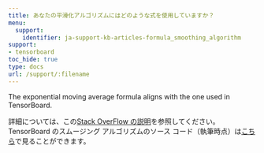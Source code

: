 ```yaml
---
title: あなたの平滑化アルゴリズムにはどのような式を使用していますか？
menu:
  support:
    identifier: ja-support-kb-articles-formula_smoothing_algorithm
support:
- tensorboard
toc_hide: true
type: docs
url: /support/:filename
---
```


The exponential moving average formula aligns with the one used in TensorBoard. 

詳細については、この[Stack OverFlow の説明](https://stackoverflow.com/questions/42281844/what-is-the-mathematics-behind-the-smoothing-parameter-in-tensorboards-scalar/75421930#75421930)を参照してください。TensorBoard のスムージング アルゴリズムのソース コード（執筆時点）は[こちら](https://github.com/tensorflow/tensorboard/blob/34877f15153e1a2087316b9952c931807a122aa7/tensorboard/components/vz_line_chart2/line-chart.ts#L699)で見ることができます。